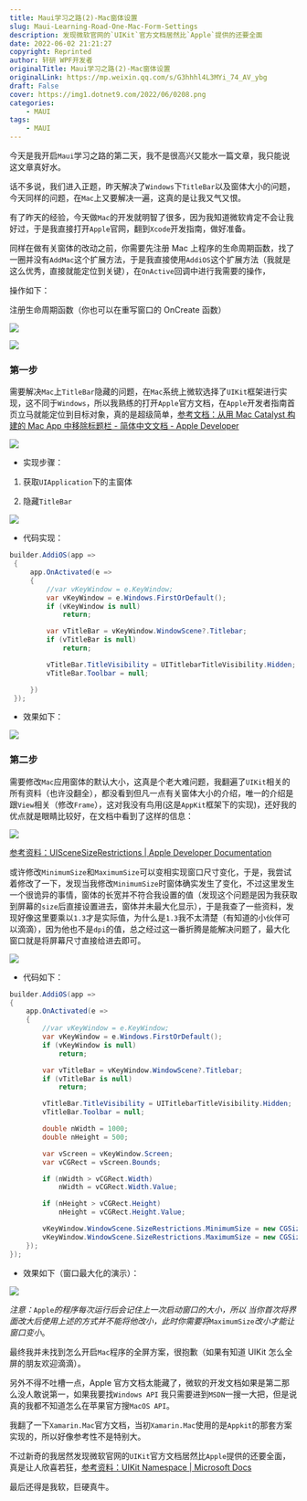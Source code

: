 ```yaml
---
title: Maui学习之路(2)-Mac窗体设置
slug: Maui-Learning-Road-One-Mac-Form-Settings
description: 发现微软官网的`UIKit`官方文档居然比`Apple`提供的还要全面
date: 2022-06-02 21:21:27
copyright: Reprinted
author: 轩研 WPF开发者
originalTitle: Maui学习之路(2)-Mac窗体设置
originalLink: https://mp.weixin.qq.com/s/G3hhhl4L3MYi_74_AV_ybg
draft: False
cover: https://img1.dotnet9.com/2022/06/0208.png
categories: 
    - MAUI
tags: 
    - MAUI
---
```


今天是我开启`Maui`学习之路的第二天，我不是很高兴又能水一篇文章，我只能说这文章真好水。

话不多说，我们进入正题，昨天解决了`Windows`下`TitleBar`以及窗体大小的问题，今天同样的问题，在`Mac`上又要解决一遍，这真的是让我又气又恨。

有了昨天的经验，今天做`Mac`的开发就明智了很多，因为我知道微软肯定不会让我好过，于是我直接打开`Apple`官网，翻到`Xcode`开发指南，做好准备。

同样在做有关窗体的改动之前，你需要先注册 Mac 上程序的生命周期函数，找了一圈并没有`AddMac`这个扩展方法，于是我直接使用`AddiOS`这个扩展方法（我就是这么优秀，直接就能定位到关键），在`OnActive`回调中进行我需要的操作，

操作如下：

注册生命周期函数（你也可以在重写窗口的 OnCreate 函数）

![](https://img1.dotnet9.com/2022/06/0201.png)

![](https://img1.dotnet9.com/2022/06/0202.png)

### 第一步

需要解决`Mac`上`TitleBar`隐藏的问题，在`Mac`系统上微软选择了`UIKit`框架进行实现，这不同于`Windows`，所以我熟练的打开`Apple`官方文档，在`Apple`开发者指南首页立马就能定位到目标对象，真的是超级简单，[参考文档：从用 Mac Catalyst 构建的 Mac App 中移除标题栏 - 简体中文文档 - Apple Developer](链接：https://developer.apple.com/cn/documentation/uikit/mac_catalyst/removing_the_title_bar_in_your_mac_app_built_with_mac_catalyst/)

![](https://img1.dotnet9.com/2022/06/0203.png)

- 实现步骤：

1. 获取`UIApplication`下的主窗体

2. 隐藏`TitleBar`

![](https://img1.dotnet9.com/2022/06/0204.png)

- 代码实现：

```csharp
builder.AddiOS(app =>
 {
     app.OnActivated(e =>
     {
         //var vKeyWindow = e.KeyWindow;
         var vKeyWindow = e.Windows.FirstOrDefault();
         if (vKeyWindow is null)
             return;

         var vTitleBar = vKeyWindow.WindowScene?.Titlebar;
         if (vTitleBar is null)
             return;

         vTitleBar.TitleVisibility = UITitlebarTitleVisibility.Hidden;
         vTitleBar.Toolbar = null;

     })
 });
```

- 效果如下：

![](https://img1.dotnet9.com/2022/06/0205.png)

### 第二步

需要修改`Mac`应用窗体的默认大小，这真是个老大难问题，我翻遍了`UIKit`相关的所有资料（也许没翻全），都没看到但凡一点有关窗体大小的介绍，唯一的介绍是跟`View`相关（修改`Frame`），这对我没有鸟用(这是`AppKit`框架下的实现)，还好我的优点就是眼睛比较好，在文档中看到了这样的信息：

![](https://img1.dotnet9.com/2022/06/0206.png)

[参考资料：UISceneSizeRestrictions | Apple Developer Documentation](https://developer.apple.com/documentation/uikit/uiscenesizerestrictions)

或许修改`MinimumSize`和`MaximumSize`可以变相实现窗口尺寸变化，于是，我尝试着修改了一下，发现当我修改`MinimumSize`时窗体确实发生了变化，不过这里发生一个很诡异的事情，窗体的长宽并不符合我设置的值（发现这个问题是因为我获取到屏幕的`size`后直接设置进去，窗体并未最大化显示），于是我查了一些资料，发现好像这里要乘以`1.3`才是实际值，为什么是`1.3`我不太清楚（有知道的小伙伴可以滴滴），因为他也不是`dpi`的值，总之经过这一番折腾是能解决问题了，最大化窗口就是将屏幕尺寸直接给进去即可。

![](https://img1.dotnet9.com/2022/06/0207.png)

- 代码如下：

```csharp
builder.AddiOS(app =>
{
    app.OnActivated(e =>
    {
        //var vKeyWindow = e.KeyWindow;
        var vKeyWindow = e.Windows.FirstOrDefault();
        if (vKeyWindow is null)
            return;

        var vTitleBar = vKeyWindow.WindowScene?.Titlebar;
        if (vTitleBar is null)
            return;

        vTitleBar.TitleVisibility = UITitlebarTitleVisibility.Hidden;
        vTitleBar.Toolbar = null;

        double nWidth = 1000;
        double nHeight = 500;

        var vScreen = vKeyWindow.Screen;
        var vCGRect = vScreen.Bounds;

        if (nWidth > vCGRect.Width)
            nWidth = vCGRect.Width.Value;

        if (nHeight > vCGRect.Height)
            nHeight = vCGRect.Height.Value;

        vKeyWindow.WindowScene.SizeRestrictions.MinimumSize = new CGSize(nWidth * 1.3, nHeight);
        vKeyWindow.WindowScene.SizeRestrictions.MaximumSize = new CGSize(vCGRect.Width * 1.3, vCGRect.Height * 1.3);
    });
});
```

- 效果如下（窗口最大化的演示）：

![](https://img1.dotnet9.com/2022/06/0208.png)

_注意：_`Apple`_的程序每次运行后会记住上一次启动窗口的大小，所以 当你首次将界面改大后使用上述的方式并不能将他改小，此时你需要将_`MaximumSize`_改小才能让窗口变小_。

最终我并未找到怎么开启`Mac`程序的全屏方案，很抱歉（如果有知道 UIKit 怎么全屏的朋友欢迎滴滴）。

另外不得不吐槽一点，Apple 官方文档太能藏了，微软的开发文档如果是第二那么没人敢说第一，如果我要找`Windows API` 我只需要进到`MSDN`一搜一大把，但是说真的我都不知道怎么在苹果官方搜`MacOS API`。

我翻了一下`Xamarin.Mac`官方文档，当初`Xamarin.Mac`使用的是`Appkit`的那套方案实现的，所以好像参考性不是特别大。

不过新奇的我居然发现微软官网的`UIKit`官方文档居然比`Apple`提供的还要全面，真是让人欣喜若狂，[参考资料：UIKit Namespace | Microsoft Docs](https://docs.microsoft.com/zh-cn/dotnet/api/uikit?view=xamarin-ios-sdk-12)

最后还得是我软，巨硬真牛。
